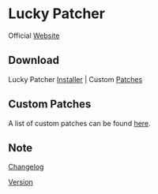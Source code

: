# Lucky Patcher
Official [Website](https://luckypatchers.com)

## Download
Lucky Patcher [Installer](https://chelpus.com/luckypatcher/LuckyPatcherInstaller.apk) | Custom [Patches](https://chelpus.com/luckypatcher/CustomPatches.zip)

## Custom Patches
A list of custom patches can be found [here](https://patch.chelpus.com).

## Note
[Changelog](https://chelpus.com/luckypatcher/Changelogs.vers)

[Version](https://chelpus.com/luckypatcher/Version.vers)
